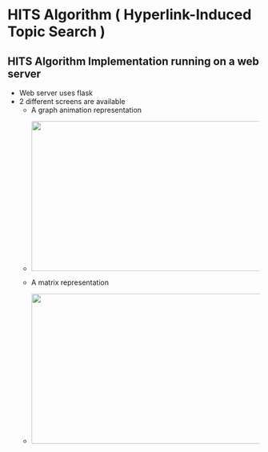 # HITS Algorithm ( Hyperlink-Induced Topic Search )
## HITS Algorithm Implementation running on a web server
* Web server uses flask
* 2 different screens are available
  + A graph animation representation
  - <p align="center"> <img width="460" height="300" src="https://raw.githubusercontent.com/fatihkykc/WebMiningHIST/master/img-gif-files/graph-anim.gif"> </p> 
  + A matrix representation
  - <p align="center"> <img width="460" height="300" src="https://raw.githubusercontent.com/fatihkykc/WebMiningHIST/master/img-gif-files/matrix.png"> </p> 
